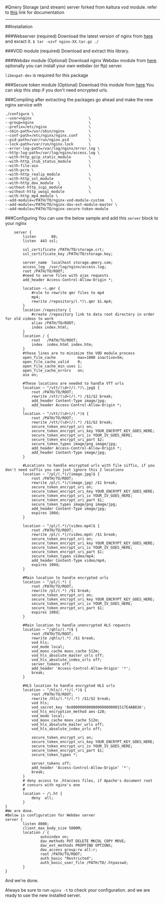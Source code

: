 #Qmery Storage (and stream) server
forked from kaltura vod module.
refer to [this](https://github.com/kaltura/nginx-vod-module) link for documentation

---
##Installation

###Webserver (required)
Download the latest version of nginx from [here](http://nginx.org/en/download.html) and exract it.
`$ tar -xzvf nginx-XX.tar.gz ./`

###VOD module (required)
Download and extract this library.

###Webdav module (Optional)
Download nginx Webdav module from [here](https://github.com/arut/nginx-dav-ext-module). optionally you can install your own webdav (or ftp) server.

`libexpat-dev` is required for this package

###Secure token module (Optional)
Download this module from [here](https://github.com/kaltura/nginx-secure-token-module).You can skip this step if you don't need encrypted urls.

###Compiling
after extracting the packages go ahead and make the new nginx service with
```
./configure \
--user=nginx                          \
--group=nginx                         \
--prefix=/etc/nginx                   \
--sbin-path=/usr/sbin/nginx           \
--conf-path=/etc/nginx/nginx.conf     \
--pid-path=/var/run/nginx.pid         \
--lock-path=/var/run/nginx.lock       \
--error-log-path=/var/log/nginx/error.log \
--http-log-path=/var/log/nginx/access.log \
--with-http_gzip_static_module        \
--with-http_stub_status_module        \
--with-file-aio                       \
--with-pcre	\
--with-http_realip_module             \
--with-http_ssl_module                \
--with-http_dav_module	\
--without-http_scgi_module            \
--without-http_uwsgi_module           \
--with-http_mp4_module \
--add-module=/PATH/TO/nginx-vod-module-custom	\
--add-module=/PATH/TO/nginx-dav-ext-module-master \
--add-module=/PATH/TO/nginx-secure-token-module
```

###Configuring
You can use the below sample and add this `server` block to your nginx
```
    server {
        listen       80;
        listen  443 ssl;

        ssl_certificate /PATH/TO/storage.crt;
        ssl_certificate_key /PATH/TO/storage.key;

        server_name  localhost storage.qmery.com;
        access_log  /var/log/nginx/access.log;
        root /PATH/TO/ROOT;
        #need to serve files with ajax requests
        add_header Access-Control-Allow-Origin *;

        location ~\.qmr {
			#rule to rewrite qmr files to mp4
            mp4;
            rewrite /repository/(.*)\.qmr $1.mp4;
        }
        location /repository {
        	#create /repository link to data root directory in order for old videos to work
            alias /PATH/TO/ROOT;
            index index.html;
        }
        location / {
            root   /PATH/TO/ROOT;
            index  index.html index.htm;
        }
        #these lines are to minimize the VOD module process
        open_file_cache          max=1000 inactive=5m;
        open_file_cache_valid    0;
        open_file_cache_min_uses 1;
        open_file_cache_errors   on;
        aio on;

        #These locations are needed to handle VTT urls
        location ~ ^/vtt/(\d+)/(.*)\.jpg$ {
            root /PATH/TO/ROOT;
            rewrite /vtt/(\d+)/(.*) /$1/$2 break;
            add_header Content-Type image/jpg;
            add_header Access-Control-Allow-Origin *;
        }
		location ~ ^/vtt/(\d+)/(.*)$ {
            root /PATH/TO/ROOT;
            rewrite /vtt/(\d+)/(.*) /$1/$2 break;
            secure_token_encrypt_uri on;
            secure_token_encrypt_uri_key YOUR_ENCRYPT_KEY_GOES_HERE;
            secure_token_encrypt_uri_iv YOUR_IV_GOES_HERE;
            secure_token_encrypt_uri_part $2;
            secure_token_types image/png image/jpg;
            add_header Access-Control-Allow-Origin *;
		    add_header Content-Type image/jpg;
        }

		#Locations to handle encrypted urls with file siffix, if you don't need suffix you can just ignore this 2 locations
		location ~ ^/pl/(.*)/(image.jpg)$ {
            root /PATH/TO/ROOT;
            rewrite /pl/(.*)/(image.jpg) /$1 break;
            secure_token_encrypt_uri on;
            secure_token_encrypt_uri_key YOUR_ENCRYPT_KEY_GOES_HERE;
            secure_token_encrypt_uri_iv YOUR_IV_GOES_HERE;
            secure_token_encrypt_uri_part $1;
            secure_token_types image/png image/jpg;
            add_header Content-Type image/jpg;
            expires 100d;
        }

		location ~ ^/pl/(.*)/(video.mp4)$ {
            root /PATH/TO/ROOT;
            rewrite /pl/(.*)/(video.mp4) /$1 break;
            secure_token_encrypt_uri on;
            secure_token_encrypt_uri_key YOUR_ENCRYPT_KEY_GOES_HERE;
            secure_token_encrypt_uri_iv YOUR_IV_GOES_HERE;
            secure_token_encrypt_uri_part $1;
            secure_token_types video/mp4;
            add_header Content-Type video/mp4;
            expires 100d;
        }

		#Main location to handle encrypted urls
		location ~ ^/pl/(.*) {
            root /PATH/TO/ROOT;
            rewrite /pl/(.*) /$1 break;
            secure_token_encrypt_uri on;
            secure_token_encrypt_uri_key YOUR_ENCRYPT_KEY_GOES_HERE;
            secure_token_encrypt_uri_iv YOUR_IV_GOES_HERE;
            secure_token_encrypt_uri_part $1;
            expires 100d;
        }

        #Main location to handle unencrypted HLS requests
        location ~ ^/qhls/(.*)$ {
            root /PATH/TO/ROOT;
            rewrite /qhls/(.*) /$1 break;
            vod hls;
            vod_mode local;
            vod_moov_cache moov_cache 512m;
            vod_hls_absolute_master_urls off;
            vod_hls_absolute_index_urls off;
            server_tokens off;
            add_header 'Access-Control-Allow-Origin' '*';
            break;
		}

		#HLS location to handle encrypted HLS urls
		location ~ ^/hls/(.*)/(.*)$ {
            root /PATH/TO/ROOT;
            rewrite /hls/(.*)/(.*) /$1/$2 break;
            vod hls;
            vod_secret_key '0x0000000000000000000001517E4AB836';
            vod_hls_encryption_method aes-128;
            vod_mode local;
            vod_moov_cache moov_cache 512m;
            vod_hls_absolute_master_urls off;
            vod_hls_absolute_index_urls off;

            secure_token_encrypt_uri on;
            secure_token_encrypt_uri_key YOUR_ENCRYPT_KEY_GOES_HERE;
            secure_token_encrypt_uri_iv YOUR_IV_GOES_HERE;
            secure_token_encrypt_uri_part $1;
            secure_token_types *;

            server_tokens off;
            add_header 'Access-Control-Allow-Origin' '*';
            break;
		}
        # deny access to .htaccess files, if Apache's document root
        # concurs with nginx's one
        #
        location ~ /\.ht {
            deny  all;
        }
}
#We are done.
#Below is configuration for Webdav server
server {
        listen 8080;
        client_max_body_size 5000M;
        location / {
                autoindex on;
                dav_methods PUT DELETE MKCOL COPY MOVE;
                dav_ext_methods PROPFIND OPTIONS;
                dav_access group:rw all:r;
                root /PATH/TO/ROOT;
                auth_basic "Restricted";
                auth_basic_user_file /PATH/TO/.htpasswd;
        }
}
```
And we're done.

Always be sure to run `nginx -t` to check your configuration. and we are ready to use the new installed server.
